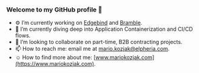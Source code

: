 ### Welcome to my GitHub profile 👋

<!--
**mkozjak/mkozjak** is a ✨ _special_ ✨ repository because its `README.md` (this file) appears on your GitHub profile.

Here are some ideas to get you started:
-->

- ⚙️ I’m currently working on [Edgebind](https://www.edgebind.io) and [Bramble](https://www.bramble.live).
- 🌱 I’m currently diving deep into Application Containerization and CI/CD flows.
- 🔭 I’m looking to collaborate on part-time, B2B contracting projects.
- 📫 How to reach me: email me at mario.kozjak@elpheria.com.
- ☺️ How to find more about me: [www.mariokozjak.com](https://www.mariokozjak.com).
